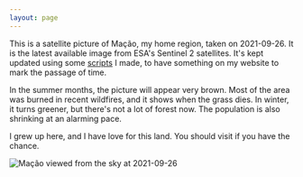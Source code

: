 ```yaml
---  
layout: page  
---
```


This is a satellite picture of Mação, my home region, taken on 2021-09-26. It is the latest available image from ESA's 
Sentinel 2 satellites. It's kept updated using some [scripts](https://github.com/fernandeslouro/terras) I made, to have 
something on my website to mark the passage of time.

In the summer months, the picture will appear very brown. Most of the area was burned in recent wildfires, and it shows 
when the grass dies. In winter, it turns greener, but there's not a lot of forest now. The population is also shrinking 
at an alarming pace.

I grew up here, and I have love for this land. You should visit if you have the chance.

 

 

 

   
![Mação viewed from the sky at 2021-09-26](/assets/images/2021-09-26_11:21.png)